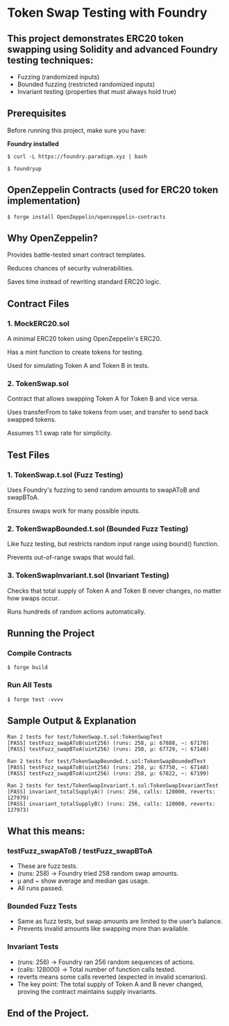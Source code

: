 # Token Swap Testing with Foundry


## This project demonstrates **ERC20 token swapping** using Solidity and advanced **Foundry testing techniques**:
- Fuzzing (randomized inputs)
- Bounded fuzzing (restricted randomized inputs)
- Invariant testing (properties that must always hold true)


## Prerequisites

Before running this project, make sure you have:


**Foundry installed**
   
```shell
$ curl -L https://foundry.paradigm.xyz | bash
   
$ foundryup
```


## OpenZeppelin Contracts (used for ERC20 token implementation)

```shell
$ forge install OpenZeppelin/openzeppelin-contracts
```

## Why OpenZeppelin?

Provides battle-tested smart contract templates.

Reduces chances of security vulnerabilities.

Saves time instead of rewriting standard ERC20 logic.

## Contract Files

### 1. MockERC20.sol
A minimal ERC20 token using OpenZeppelin's ERC20.

Has a mint function to create tokens for testing.

Used for simulating Token A and Token B in tests.

### 2. TokenSwap.sol
Contract that allows swapping Token A for Token B and vice versa.

Uses transferFrom to take tokens from user, and transfer to send back swapped tokens.

Assumes 1:1 swap rate for simplicity.

## Test Files
### 1. TokenSwap.t.sol (Fuzz Testing)
Uses Foundry's fuzzing to send random amounts to swapAToB and swapBToA.

Ensures swaps work for many possible inputs.

### 2. TokenSwapBounded.t.sol (Bounded Fuzz Testing)
Like fuzz testing, but restricts random input range using bound() function.

Prevents out-of-range swaps that would fail.

### 3. TokenSwapInvariant.t.sol (Invariant Testing)
Checks that total supply of Token A and Token B never changes, no matter how swaps occur.

Runs hundreds of random actions automatically.


## Running the Project

### Compile Contracts

```shell
$ forge build
```

### Run All Tests

```shell
$ forge test -vvvv
```

## Sample Output & Explanation

```shell
Ran 2 tests for test/TokenSwap.t.sol:TokenSwapTest
[PASS] testFuzz_swapAToB(uint256) (runs: 258, μ: 67888, ~: 67170)
[PASS] testFuzz_swapBToA(uint256) (runs: 258, μ: 67729, ~: 67148)

Ran 2 tests for test/TokenSwapBounded.t.sol:TokenSwapBoundedTest
[PASS] testFuzz_swapAToB(uint256) (runs: 258, μ: 67750, ~: 67148)
[PASS] testFuzz_swapBToA(uint256) (runs: 258, μ: 67822, ~: 67199)

Ran 2 tests for test/TokenSwapInvariant.t.sol:TokenSwapInvariantTest
[PASS] invariant_totalSupplyA() (runs: 256, calls: 128000, reverts: 127979)
[PASS] invariant_totalSupplyB() (runs: 256, calls: 128000, reverts: 127973)
```
## What this means:
### testFuzz_swapAToB / testFuzz_swapBToA
- These are fuzz tests.
- (runs: 258) → Foundry tried 258 random swap amounts.
- μ and ~ show average and median gas usage.
- All runs passed.

### Bounded Fuzz Tests
- Same as fuzz tests, but swap amounts are limited to the user’s balance.
- Prevents invalid amounts like swapping more than available.

### Invariant Tests
- (runs: 256) → Foundry ran 256 random sequences of actions.
- (calls: 128000) → Total number of function calls tested.
- reverts means some calls reverted (expected in invalid scenarios).
- The key point: The total supply of Token A and B never changed, proving the contract maintains supply invariants.

## End of the Project.  




